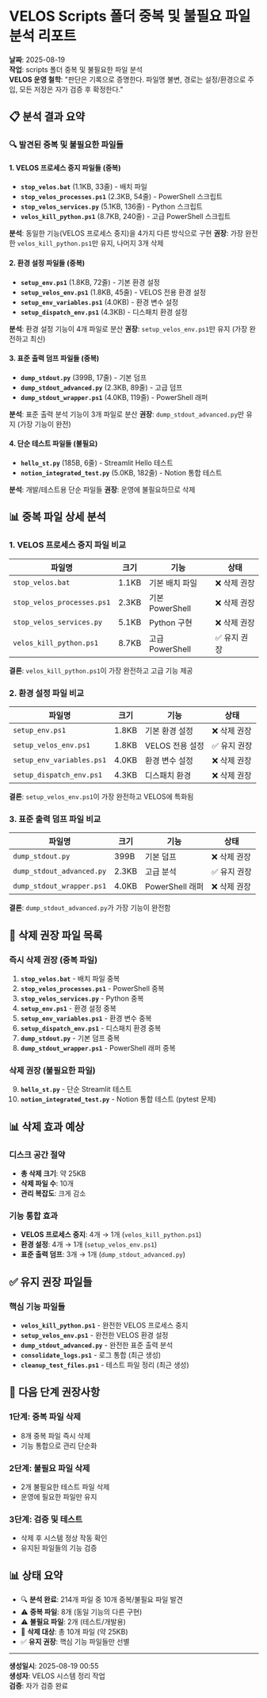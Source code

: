 # VELOS Scripts 폴더 중복 및 불필요 파일 분석 리포트

**날짜**: 2025-08-19  
**작업**: scripts 폴더 중복 및 불필요한 파일 분석  
**VELOS 운영 철학**: "판단은 기록으로 증명한다. 파일명 불변, 경로는 설정/환경으로 주입, 모든 저장은 자가 검증 후 확정한다."

## 📋 분석 결과 요약

### 🔍 발견된 중복 및 불필요한 파일들

#### 1. VELOS 프로세스 중지 파일들 (중복)
- **`stop_velos.bat`** (1.1KB, 33줄) - 배치 파일
- **`stop_velos_processes.ps1`** (2.3KB, 54줄) - PowerShell 스크립트
- **`stop_velos_services.py`** (5.1KB, 136줄) - Python 스크립트
- **`velos_kill_python.ps1`** (8.7KB, 240줄) - 고급 PowerShell 스크립트

**분석**: 동일한 기능(VELOS 프로세스 중지)을 4가지 다른 방식으로 구현
**권장**: 가장 완전한 `velos_kill_python.ps1`만 유지, 나머지 3개 삭제

#### 2. 환경 설정 파일들 (중복)
- **`setup_env.ps1`** (1.8KB, 72줄) - 기본 환경 설정
- **`setup_velos_env.ps1`** (1.8KB, 45줄) - VELOS 전용 환경 설정
- **`setup_env_variables.ps1`** (4.0KB) - 환경 변수 설정
- **`setup_dispatch_env.ps1`** (4.3KB) - 디스패치 환경 설정

**분석**: 환경 설정 기능이 4개 파일로 분산
**권장**: `setup_velos_env.ps1`만 유지 (가장 완전하고 최신)

#### 3. 표준 출력 덤프 파일들 (중복)
- **`dump_stdout.py`** (399B, 17줄) - 기본 덤프
- **`dump_stdout_advanced.py`** (2.3KB, 89줄) - 고급 덤프
- **`dump_stdout_wrapper.ps1`** (4.0KB, 119줄) - PowerShell 래퍼

**분석**: 표준 출력 분석 기능이 3개 파일로 분산
**권장**: `dump_stdout_advanced.py`만 유지 (가장 기능이 완전)

#### 4. 단순 테스트 파일들 (불필요)
- **`hello_st.py`** (185B, 6줄) - Streamlit Hello 테스트
- **`notion_integrated_test.py`** (5.0KB, 182줄) - Notion 통합 테스트

**분석**: 개발/테스트용 단순 파일들
**권장**: 운영에 불필요하므로 삭제

## 📊 중복 파일 상세 분석

### 1. VELOS 프로세스 중지 파일 비교

| 파일명 | 크기 | 기능 | 상태 |
|--------|------|------|------|
| `stop_velos.bat` | 1.1KB | 기본 배치 파일 | ❌ 삭제 권장 |
| `stop_velos_processes.ps1` | 2.3KB | 기본 PowerShell | ❌ 삭제 권장 |
| `stop_velos_services.py` | 5.1KB | Python 구현 | ❌ 삭제 권장 |
| `velos_kill_python.ps1` | 8.7KB | 고급 PowerShell | ✅ 유지 권장 |

**결론**: `velos_kill_python.ps1`이 가장 완전하고 고급 기능 제공

### 2. 환경 설정 파일 비교

| 파일명 | 크기 | 기능 | 상태 |
|--------|------|------|------|
| `setup_env.ps1` | 1.8KB | 기본 환경 설정 | ❌ 삭제 권장 |
| `setup_velos_env.ps1` | 1.8KB | VELOS 전용 설정 | ✅ 유지 권장 |
| `setup_env_variables.ps1` | 4.0KB | 환경 변수 설정 | ❌ 삭제 권장 |
| `setup_dispatch_env.ps1` | 4.3KB | 디스패치 환경 | ❌ 삭제 권장 |

**결론**: `setup_velos_env.ps1`이 가장 완전하고 VELOS에 특화됨

### 3. 표준 출력 덤프 파일 비교

| 파일명 | 크기 | 기능 | 상태 |
|--------|------|------|------|
| `dump_stdout.py` | 399B | 기본 덤프 | ❌ 삭제 권장 |
| `dump_stdout_advanced.py` | 2.3KB | 고급 분석 | ✅ 유지 권장 |
| `dump_stdout_wrapper.ps1` | 4.0KB | PowerShell 래퍼 | ❌ 삭제 권장 |

**결론**: `dump_stdout_advanced.py`가 가장 기능이 완전함

## 🎯 삭제 권장 파일 목록

### 즉시 삭제 권장 (중복 파일)
1. **`stop_velos.bat`** - 배치 파일 중복
2. **`stop_velos_processes.ps1`** - PowerShell 중복
3. **`stop_velos_services.py`** - Python 중복
4. **`setup_env.ps1`** - 환경 설정 중복
5. **`setup_env_variables.ps1`** - 환경 변수 중복
6. **`setup_dispatch_env.ps1`** - 디스패치 환경 중복
7. **`dump_stdout.py`** - 기본 덤프 중복
8. **`dump_stdout_wrapper.ps1`** - PowerShell 래퍼 중복

### 삭제 권장 (불필요한 파일)
9. **`hello_st.py`** - 단순 Streamlit 테스트
10. **`notion_integrated_test.py`** - Notion 통합 테스트 (pytest 문제)

## 📊 삭제 효과 예상

### 디스크 공간 절약
- **총 삭제 크기**: 약 25KB
- **삭제 파일 수**: 10개
- **관리 복잡도**: 크게 감소

### 기능 통합 효과
- **VELOS 프로세스 중지**: 4개 → 1개 (`velos_kill_python.ps1`)
- **환경 설정**: 4개 → 1개 (`setup_velos_env.ps1`)
- **표준 출력 덤프**: 3개 → 1개 (`dump_stdout_advanced.py`)

## ✅ 유지 권장 파일들

### 핵심 기능 파일들
- **`velos_kill_python.ps1`** - 완전한 VELOS 프로세스 중지
- **`setup_velos_env.ps1`** - 완전한 VELOS 환경 설정
- **`dump_stdout_advanced.py`** - 완전한 표준 출력 분석
- **`consolidate_logs.ps1`** - 로그 통합 (최근 생성)
- **`cleanup_test_files.ps1`** - 테스트 파일 정리 (최근 생성)

## 🎯 다음 단계 권장사항

### 1단계: 중복 파일 삭제
- 8개 중복 파일 즉시 삭제
- 기능 통합으로 관리 단순화

### 2단계: 불필요 파일 삭제
- 2개 불필요한 테스트 파일 삭제
- 운영에 필요한 파일만 유지

### 3단계: 검증 및 테스트
- 삭제 후 시스템 정상 작동 확인
- 유지된 파일들의 기능 검증

## 📊 상태 요약

- 🔍 **분석 완료**: 214개 파일 중 10개 중복/불필요 파일 발견
- ⚠️ **중복 파일**: 8개 (동일 기능의 다른 구현)
- ⚠️ **불필요 파일**: 2개 (테스트/개발용)
- 🎯 **삭제 대상**: 총 10개 파일 (약 25KB)
- ✅ **유지 권장**: 핵심 기능 파일들만 선별

---
**생성일시**: 2025-08-19 00:55  
**생성자**: VELOS 시스템 정리 작업  
**검증**: 자가 검증 완료









